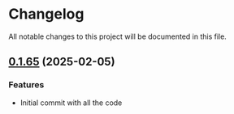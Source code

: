 # Changelog

All notable changes to this project will be documented in this file.

## [0.1.65]() (2025-02-05)

### Features

* Initial commit with all the code
